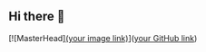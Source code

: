 ## Hi there 👋
[![MasterHead][(your image link)](https://github.com/richhhh151/richhhh151/commit/2204e905afe0cd31bbb07960cc2df287d8a1f042)]([your GitHub link](https://github.com/richhhh151))
<!--
**richhhh151/richhhh151** is a ✨ _special_ ✨ repository because its `README.md` (this file) appears on your GitHub profile.

Here are some ideas to get you started:

- 🔭 I’m currently working on ...
- 🌱 I’m currently learning ...
- 👯 I’m looking to collaborate on ...
- 🤔 I’m looking for help with ...
- 💬 Ask me about ...
- 📫 How to reach me: ...
- 😄 Pronouns: ...
- ⚡ Fun fact: ...
-->
